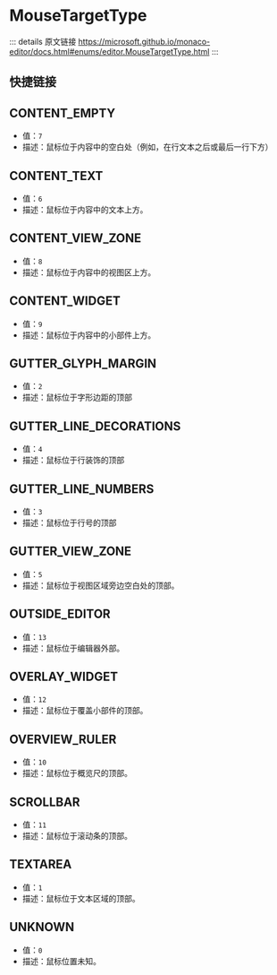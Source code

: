 # MouseTargetType

<backTop />
        
::: details 原文链接
https://microsoft.github.io/monaco-editor/docs.html#enums/editor.MouseTargetType.html
:::

## 快捷链接
<script setup>
const data = [
  { icon: "P", title: "CONTENT_EMPTY",link:"CONTENT-EMPTY" },
  { icon: "P", title: "CONTENT_TEXT",link:"CONTENT-TEXT" },
  { icon: "P", title: "CONTENT_VIEW_ZONE",link:"CONTENT-VIEW_ZONE" },
  { icon: "P", title: "CONTENT_WIDGET",link:"CONTENT-WIDGET" },
  { icon: "P", title: "GUTTER_GLYPH_MARGIN",link:"GUTTER-GLYPH-MARGIN" },
  { icon: "P", title: "GUTTER_LINE_DECORATIONS",link:"GUTTER-LINE-DECORATIONS" },
  { icon: "P", title: "GUTTER_LINE_NUMBERS",link:"GUTTER-LINE-NUMBERS" },
  { icon: "P", title: "GUTTER_VIEW_ZONE",link:"GUTTER-VIEW-ZONE" },
  { icon: "P", title: "OUTSIDE_EDITOR",link:"OUTSIDE-EDITOR" },
  { icon: "P", title: "OVERLAY_WIDGET",link:"OVERLAY-WIDGET" },
  { icon: "P", title: "OVERVIEW_RULER",link:"OVERVIEW-RULER" },
  { icon: "P", title: "SCROLLBAR",link:"SCROLLBAR" },
  { icon: "P", title: "TEXTAREA",link:"TEXTAREA" },
  { icon: "P", title: "UNKNOWN",link:"UNKNOWN" },
];

</script>

<dataItems :data="data" />


## CONTENT_EMPTY
- 值：`7`
- 描述：鼠标位于内容中的空白处（例如，在行文本之后或最后一行下方）

## CONTENT_TEXT
- 值：`6`
- 描述：鼠标位于内容中的文本上方。

## CONTENT_VIEW_ZONE
- 值：`8`
- 描述：鼠标位于内容中的视图区上方。

## CONTENT_WIDGET
- 值：`9`
- 描述：鼠标位于内容中的小部件上方。

## GUTTER_GLYPH_MARGIN
- 值：`2`
- 描述：鼠标位于字形边距的顶部

## GUTTER_LINE_DECORATIONS
- 值：`4`
- 描述：鼠标位于行装饰的顶部

## GUTTER_LINE_NUMBERS
- 值：`3`
- 描述：鼠标位于行号的顶部

## GUTTER_VIEW_ZONE
- 值：`5`
- 描述：鼠标位于视图区域旁边空白处的顶部。

## OUTSIDE_EDITOR
- 值：`13`
- 描述：鼠标位于编辑器外部。

## OVERLAY_WIDGET
- 值：`12`
- 描述：鼠标位于覆盖小部件的顶部。

## OVERVIEW_RULER
- 值：`10`
- 描述：鼠标位于概览尺的顶部。

## SCROLLBAR
- 值：`11`
- 描述：鼠标位于滚动条的顶部。

## TEXTAREA
- 值：`1`
- 描述：鼠标位于文本区域的顶部。

## UNKNOWN
- 值：`0`
- 描述：鼠标位置未知。
